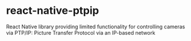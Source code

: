 # react-native-ptpip
React Native library providing limited functionality for controlling cameras via PTP/IP: Picture Transfer Protocol via an IP-based network
